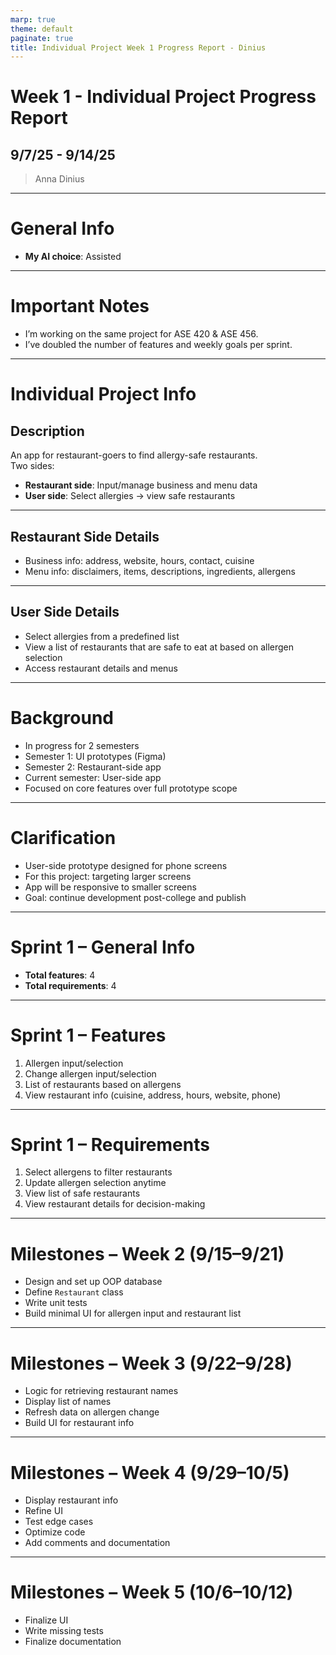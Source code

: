 ```yaml
---
marp: true
theme: default
paginate: true
title: Individual Project Week 1 Progress Report - Dinius
---
```


# Week 1 - Individual Project Progress Report

## 9/7/25 - 9/14/25

> Anna Dinius

---

# General Info

- **My AI choice**: Assisted

---

# Important Notes

- I’m working on the same project for ASE 420 & ASE 456.
- I’ve doubled the number of features and weekly goals per sprint.

---

# Individual Project Info

## Description

An app for restaurant-goers to find allergy-safe restaurants.  
Two sides:

- **Restaurant side**: Input/manage business and menu data
- **User side**: Select allergies → view safe restaurants

---

## Restaurant Side Details

- Business info: address, website, hours, contact, cuisine
- Menu info: disclaimers, items, descriptions, ingredients, allergens

---

## User Side Details

- Select allergies from a predefined list
- View a list of restaurants that are safe to eat at based on allergen selection
- Access restaurant details and menus

---

# Background

- In progress for 2 semesters
- Semester 1: UI prototypes (Figma)
- Semester 2: Restaurant-side app
- Current semester: User-side app
- Focused on core features over full prototype scope

---

# Clarification

- User-side prototype designed for phone screens
- For this project: targeting larger screens
- App will be responsive to smaller screens
- Goal: continue development post-college and publish

---

# Sprint 1 – General Info

- **Total features**: 4
- **Total requirements**: 4

---

# Sprint 1 – Features

1. Allergen input/selection
2. Change allergen input/selection
3. List of restaurants based on allergens
4. View restaurant info (cuisine, address, hours, website, phone)

---

# Sprint 1 – Requirements

1. Select allergens to filter restaurants
2. Update allergen selection anytime
3. View list of safe restaurants
4. View restaurant details for decision-making

---

# Milestones – Week 2 (9/15–9/21)

- Design and set up OOP database
- Define `Restaurant` class
- Write unit tests
- Build minimal UI for allergen input and restaurant list

---

# Milestones – Week 3 (9/22–9/28)

- Logic for retrieving restaurant names
- Display list of names
- Refresh data on allergen change
- Build UI for restaurant info

---

# Milestones – Week 4 (9/29–10/5)

- Display restaurant info
- Refine UI
- Test edge cases
- Optimize code
- Add comments and documentation

---

# Milestones – Week 5 (10/6–10/12)

- Finalize UI
- Write missing tests
- Finalize documentation
